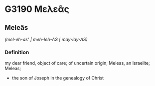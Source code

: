 # G3190 Μελεᾶς

## Meleâs

_(mel-eh-as' | meh-leh-AS | may-lay-AS)_

### Definition

my dear friend, object of care; of uncertain origin; Meleas, an Israelite; Meleas; 

- the son of Joseph in the genealogy of Christ
